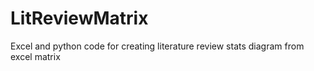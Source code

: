 # LitReviewMatrix
Excel and python code for creating literature review stats diagram from excel matrix
